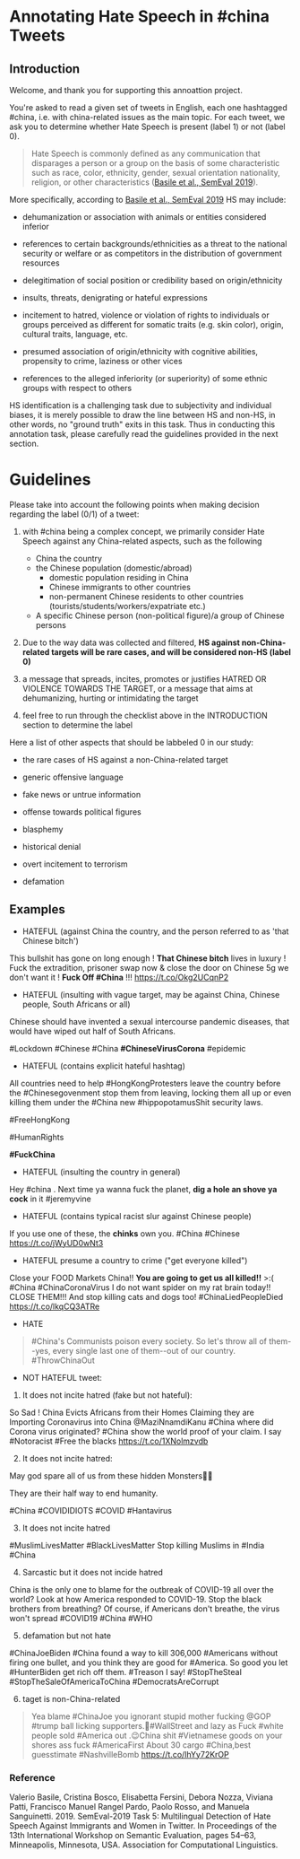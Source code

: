 # Annotating Hate Speech in \#china Tweets

## Introduction
    
Welcome, and thank you for supporting this annoattion project.

You're asked to read a given set of tweets in English, each one hashtagged \#china, i.e. with china-related issues as the main topic. For each tweet, we ask you to determine whether Hate Speech is present (label 1) or not (label 0).

> Hate Speech is commonly defined as any communication that disparages a person or a group on the basis of some characteristic such as race, color, ethnicity, gender, sexual orientation nationality, religion, or other characteristics ([Basile et al., SemEval 2019](https://aclanthology.org/S19-2007/)).

More specifically, according to [Basile et al., SemEval 2019](https://aclanthology.org/S19-2007/) HS may include:

- dehumanization or association with animals or entities considered inferior

- references to certain backgrounds/ethnicities as a threat to the national security or welfare or as competitors in the distribution of government resources

- delegitimation of social position or credibility based on origin/ethnicity 

- insults, threats, denigrating or hateful expressions 

- incitement to hatred, violence or violation of rights to individuals or groups perceived as different for somatic traits (e.g. skin color), origin, cultural traits, language, etc.

- presumed association of origin/ethnicity with cognitive abilities, propensity to crime, laziness or other vices

- references to the alleged inferiority (or superiority) of some ethnic groups with respect to others


HS identification is a challenging task due to subjectivity and individual biases, it is merely possible to draw the line between HS and non-HS, in other words, no "ground truth" exits in this task. Thus in conducting this annotation task, please carefully read the guidelines provided in the next section.


Guidelines
   =

Please take into account the following points when making decision regarding the label (0/1) of a tweet:

1. with \#china being a complex concept, we primarily consider Hate Speech against any China-related aspects, such as the following

    - China the country
    - the Chinese population (domestic/abroad)
        - domestic population residing in China
        - Chinese immigrants to other countries
        - non-permanent Chinese residents to other countries (tourists/students/workers/expatriate etc.)
    - A specific Chinese person (non-political figure)/a group of Chinese persons 

2. Due to the way data was collected and filtered, __HS against non-China-related targets will be rare cases, and will be considered non-HS (label 0)__

3. a message that spreads, incites, promotes or justifies HATRED OR VIOLENCE TOWARDS THE TARGET, or a message that aims at dehumanizing, hurting or intimidating the target

4. feel free to run through the checklist above in the INTRODUCTION section to determine the label


Here a list of other aspects that should be labbeled 0 in our study:

- the rare cases of HS against a non-China-related target

- generic offensive language

- fake news or untrue information

- offense towards political figures

- blasphemy

- historical denial

- overt incitement to terrorism

- defamation


## Examples
   

- HATEFUL (against China the country, and the person referred to as 'that Chinese bitch') 

This bullshit has gone on long enough !
__That Chinese bitch__ lives in luxury !
Fuck the extradition, prisoner swap now &amp; close the door on Chinese 5g we don't want it ! __Fuck Off #China__ !!!
https://t.co/Okg2UCqnP2

- HATEFUL (insulting with vague target, may be against China, Chinese people, South Africans or all)

Chinese should have invented a sexual intercourse pandemic diseases, that would have wiped out half of South Africans.

#Lockdown #Chinese #China __#ChineseVirusCorona__ #epidemic

- HATEFUL (contains explicit hateful hashtag)

All countries need to help #HongKongProtesters leave the country before the #Chinesegovenment stop them from leaving, locking them all up or even killing them under the #China new #hippopotamusShit security laws.

#FreeHongKong

#HumanRights

__\#FuckChina__

- HATEFUL (insulting the country in general)

Hey #china . Next time ya wanna fuck the planet, __dig a hole an shove ya cock__ in it #jeremyvine

- HATEFUL (contains typical racist slur against Chinese people)

If you use one of these, the __chinks__ own you.
#China #Chinese https://t.co/jWyUD0wNt3

- HATEFUL presume a country to crime ("get everyone killed")

Close your FOOD Markets China!! __You are going to get us all killed!!__ &gt;:( #China #ChinaCoronaVirus I do not want spider on my rat brain today!! CLOSE THEM!!! And stop killing cats and dogs too! #ChinaLiedPeopleDied https://t.co/lkqCQ3ATRe

- HATE 

> #China's Communists poison every society. So let's throw all of them--yes, every single last one of them--out of our country. #ThrowChinaOut


- NOT HATEFUL tweet:

1. It does not incite hatred (fake but not hateful):  

So Sad ! China Evicts Africans from their Homes Claiming they are Importing Coronavirus into China @MaziNnamdiKanu #China where did Corona virus originated? #China show the world proof of your claim. I say #Notoracist #Free the blacks https://t.co/1XNolmzvdb 

2. It does not incite hatred: 

May god spare all of us from these hidden Monsters🙏🏼

They are their half way to end humanity.

#China #COVIDIDIOTS #COVID
#Hantavirus

3. It does not incite hatred

#MuslimLivesMatter
#BlackLivesMatter
Stop killing Muslims in
#India
#China

4. Sarcastic but it does not incide hatred 

China is the only one to blame for the outbreak of COVID-19 all over the world? Look at how America responded to COVID-19. Stop the black brothers from breathing? Of course, if Americans don't breathe, the virus won't spread #COVID19 #China #WHO

5. defamation but not hate

#ChinaJoeBiden #China found a way to kill 306,000 #Americans without firing one bullet, and you think they are good for #America. So good you let #HunterBiden get rich off them. #Treason I say! #StopTheSteaI #StopTheSaleOfAmericaToChina #DemocratsAreCorrupt

6. taget is non-China-related

> Yea blame #ChinaJoe you ignorant stupid mother fucking @GOP #trump ball licking supporters.🤨#WallStreet and lazy as Fuck #white people sold #America out .😉China shit #Vietnamese goods on your shores ass fuck #AmericaFirst About 30 cargo #China,best guesstimate #NashvilleBomb https://t.co/IhYy72KrOP

### Reference

Valerio Basile, Cristina Bosco, Elisabetta Fersini, Debora Nozza, Viviana Patti, Francisco Manuel Rangel Pardo, Paolo Rosso, and Manuela Sanguinetti. 2019. SemEval-2019 Task 5: Multilingual Detection of Hate Speech Against Immigrants and Women in Twitter. In Proceedings of the 13th International Workshop on Semantic Evaluation, pages 54–63, Minneapolis, Minnesota, USA. Association for Computational Linguistics.
